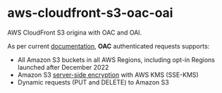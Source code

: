 # aws-cloudfront-s3-oac-oai

AWS CloudFront S3 origina with OAC and OAI.

As per current [documentation][1], **OAC** authenticated requests supports:

- All Amazon S3 buckets in all AWS Regions, including opt-in Regions launched after December 2022
- Amazon S3 [server-side encryption][2] with AWS KMS (SSE-KMS)
- Dynamic requests (PUT and DELETE) to Amazon S3



[1]: https://docs.aws.amazon.com/AmazonCloudFront/latest/DeveloperGuide/private-content-restricting-access-to-s3.html
[2]: https://docs.aws.amazon.com/AmazonS3/latest/userguide/serv-side-encryption.html